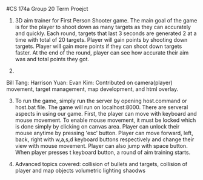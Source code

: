 #CS 174a Group 20 Term Proejct


1. 3D aim trainer for First Person Shooter game. The main goal of the game is for the player to shoot down as many targets as they can accurately and quickly.
  Each round, targets that last 3 seconds are generated 2 at a time with total of 20 targets. Player will gain points by shooting down targets. Player will gain more points if they can shoot down targets faster.
  At the end of the round, player can see how accurate their aim was and total points they got.

2. 
  Bill Tang:
  Harrison Yuan:
  Evan Kim: Contributed on camera(player) movement, target management, map development, and html overlay.

3. To run the game, simply run the server by opening host.command or host.bat file. The game will run on localhost:8000.
  There are serveral aspects in using our game. First, the player can move with keyboard and mouse movement. To enable mouse movement, it must be locked which is done simply by clicking on canvas area. Player can unlock their mouse anytime by pressing 'esc' button.
  Player can move forward, left, back, right with w,a,s,d keyboard buttons respectively and change their view with mouse movement. Player can also jump with space button.
  When player presses t keyboard button, a round of aim training starts.

4. Advanced topics covered: collision of bullets and targets, collision of player and map objects
                            volumetric lighting
                            shaodws